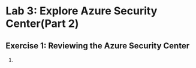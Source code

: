 # Lab 3: Explore Azure Security Center(Part 2)

## Exercise 1: Reviewing the Azure Security Center

1. 




